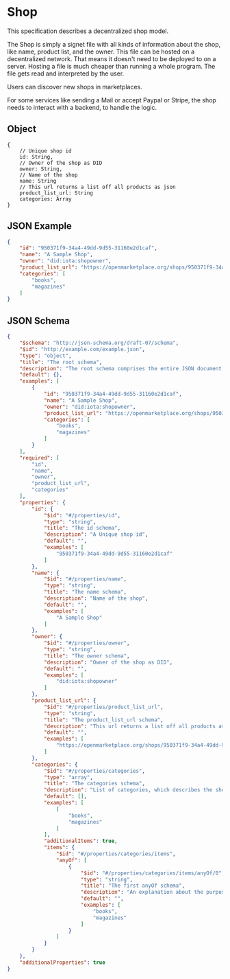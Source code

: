 # Shop

This specification describes a decentralized shop model. 

The Shop is simply a signet file with all kinds of information about the shop, like name, product list, and the owner. This file can be hosted on a decentralized network. That means it doesn't need to be deployed to on a server. Hosting a file is much cheaper than running a whole program. The file gets read and interpreted by the user. 

Users can discover new shops in marketplaces. 

For some services like sending a Mail or accept Paypal or Stripe, the shop needs to interact with a backend, to handle the logic.

## Object
```javascript=
{
    // Unique shop id
    id: String,
    // Owner of the shop as DID
    owner: String,
    // Name of the shop
    name: String
    // This url returns a list off all products as json
    product_list_url: String
    categories: Array
}
```


## JSON Example

```json
{
    "id": "950371f9-34a4-49dd-9d55-31160e2d1caf",
    "name": "A Sample Shop",
    "owner": "did:iota:shopowner",
    "product_list_url": "https://openmarketplace.org/shops/950371f9-34a4-49dd-9d55-31160e2d1caf",
    "categories": [
        "books",
        "magazines"
    ]
}
```

## JSON Schema
```json
{
    "$schema": "http://json-schema.org/draft-07/schema",
    "$id": "http://example.com/example.json",
    "type": "object",
    "title": "The root schema",
    "description": "The root schema comprises the entire JSON document.",
    "default": {},
    "examples": [
        {
            "id": "950371f9-34a4-49dd-9d55-31160e2d1caf",
            "name": "A Sample Shop",
            "owner": "did:iota:shopowner",
            "product_list_url": "https://openmarketplace.org/shops/950371f9-34a4-49dd-9d55-31160e2d1caf",
            "categories": [
                "books",
                "magazines"
            ]
        }
    ],
    "required": [
        "id",
        "name",
        "owner",
        "product_list_url",
        "categories"
    ],
    "properties": {
        "id": {
            "$id": "#/properties/id",
            "type": "string",
            "title": "The id schema",
            "description": "A Unique shop id",
            "default": "",
            "examples": [
                "950371f9-34a4-49dd-9d55-31160e2d1caf"
            ]
        },
        "name": {
            "$id": "#/properties/name",
            "type": "string",
            "title": "The name schema",
            "description": "Name of the shop",
            "default": "",
            "examples": [
                "A Sample Shop"
            ]
        },
        "owner": {
            "$id": "#/properties/owner",
            "type": "string",
            "title": "The owner schema",
            "description": "Owner of the shop as DID",
            "default": "",
            "examples": [
                "did:iota:shopowner"
            ]
        },
        "product_list_url": {
            "$id": "#/properties/product_list_url",
            "type": "string",
            "title": "The product_list_url schema",
            "description": "This url returns a list off all products as json.",
            "default": "",
            "examples": [
                "https://openmarketplace.org/shops/950371f9-34a4-49dd-9d55-31160e2d1caf"
            ]
        },
        "categories": {
            "$id": "#/properties/categories",
            "type": "array",
            "title": "The categories schema",
            "description": "List of categories, which describes the shop.",
            "default": [],
            "examples": [
                [
                    "books",
                    "magazines"
                ]
            ],
            "additionalItems": true,
            "items": {
                "$id": "#/properties/categories/items",
                "anyOf": [
                    {
                        "$id": "#/properties/categories/items/anyOf/0",
                        "type": "string",
                        "title": "The first anyOf schema",
                        "description": "An explanation about the purpose of this instance.",
                        "default": "",
                        "examples": [
                            "books",
                            "magazines"
                        ]
                    }
                ]
            }
        }
    },
    "additionalProperties": true
}
```
